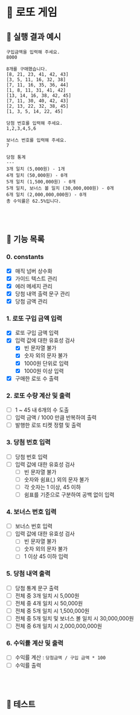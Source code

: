 # 🎰 로또 게임

## 🚀 실행 결과 예시

```
구입금액을 입력해 주세요.
8000

8개를 구매했습니다.
[8, 21, 23, 41, 42, 43]
[3, 5, 11, 16, 32, 38]
[7, 11, 16, 35, 36, 44]
[1, 8, 11, 31, 41, 42]
[13, 14, 16, 38, 42, 45]
[7, 11, 30, 40, 42, 43]
[2, 13, 22, 32, 38, 45]
[1, 3, 5, 14, 22, 45]

당첨 번호를 입력해 주세요.
1,2,3,4,5,6

보너스 번호를 입력해 주세요.
7

당첨 통계
---
3개 일치 (5,000원) - 1개
4개 일치 (50,000원) - 0개
5개 일치 (1,500,000원) - 0개
5개 일치, 보너스 볼 일치 (30,000,000원) - 0개
6개 일치 (2,000,000,000원) - 0개
총 수익률은 62.5%입니다.
```

<br /><br />

## 🚀 기능 목록

### 0. constants

- [x] 매직 넘버 상수화
- [x] 가이드 텍스트 관리
- [x] 에러 메세지 관리
- [x] 당첨 내역 출력 문구 관리
- [x] 당첨 금액 관리

### 1. 로또 구입 금액 입력

- [x] 로또 구입 금액 입력
- [x] 입력 값에 대한 유효성 검사
  - [x] 빈 문자열 불가
  - [x] 숫자 외의 문자 불가
  - [x] 1000원 단위로 입력
  - [x] 1000원 이상 입력
- [x] 구매한 로또 수 출력

### 2. 로또 수량 계산 및 출력

- [ ] 1 ~ 45 내 6개의 수 도출
- [ ] 입력 금액 / 1000 만큼 반복하여 출력
- [ ] 발행한 로또 티켓 정렬 및 출력

### 3. 당첨 번호 입력

- [ ] 당첨 번호 입력
- [ ] 입력 값에 대한 유효성 검사
  - [ ] 빈 문자열 불가
  - [ ] 숫자와 쉼표(,) 외의 문자 불가
  - [ ] 각 숫자는 1 이상, 45 이하
  - [ ] 쉼표를 기준으로 구분하여 공백 없이 입력

### 4. 보너스 번호 입력

- [ ] 보너스 번호 입력
- [ ] 입력 값에 대한 유효성 검사
  - [ ] 빈 문자열 불가
  - [ ] 숫자 외의 문자 불가
  - [ ] 1 이상 45 이하 입력

### 5. 당첨 내역 출력

- [ ] 당첨 통계 문구 출력
- [ ] 전체 중 3개 일치 시 5,000원
- [ ] 전체 중 4개 일치 시 50,000원
- [ ] 전체 중 5개 일치 시 1,500,000원
- [ ] 전체 중 5개 일치 및 보너스 볼 일치 시 30,000,000원
- [ ] 전체 중 6개 일치 시 2,000,000,000원

### 6. 수익률 계산 및 출력

- [ ] 수익률 계산 : `당첨금액 / 구입 금액 * 100`
- [ ] 수익률 출력

<br /><br />

## 🚀 테스트
